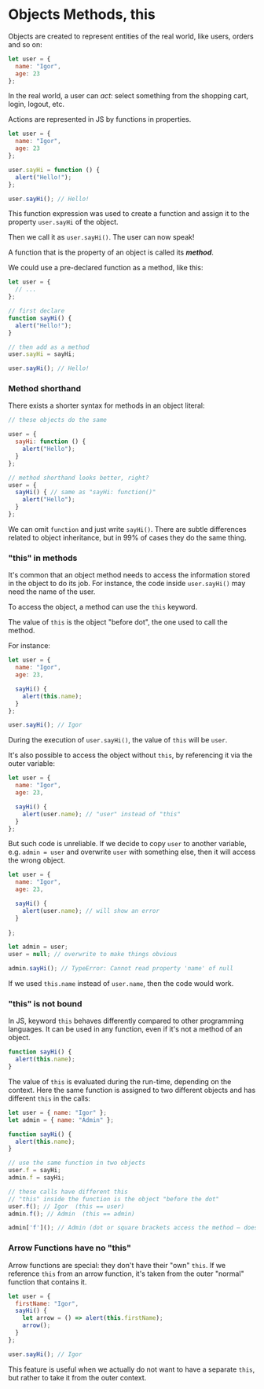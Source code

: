# Objects Methods, this

Objects are created to represent entities of the real world, like users, orders and so on:

```javascript
let user = {
  name: "Igor",
  age: 23
};
```

In the real world, a user can _act_: select something from the shopping cart, login, logout, etc.

Actions are represented in JS by functions in properties.

```javascript
let user = {
  name: "Igor",
  age: 23
};

user.sayHi = function () {
  alert("Hello!");
};

user.sayHi(); // Hello!
```

This function expression was used to create a function and assign it to the property `user.sayHi` of the object.

Then we call it as `user.sayHi()`. The user can now speak!

A function that is the property of an object is called its **_method_**.

We could use a pre-declared function as a method, like this:

```javascript
let user = {
  // ...
};

// first declare
function sayHi() {
  alert("Hello!");
}

// then add as a method
user.sayHi = sayHi;

user.sayHi(); // Hello!
```

### Method shorthand

There exists a shorter syntax for methods in an object literal:

```javascript
// these objects do the same

user = {
  sayHi: function () {
    alert("Hello");
  }
};

// method shorthand looks better, right?
user = {
  sayHi() { // same as "sayHi: function()"
    alert("Hello");
  }
};
```

We can omit `function` and just write `sayHi()`.
There are subtle differences related to object inheritance, but in 99% of cases they do the same thing.

### "this" in methods

It's common that an object method needs to access the information stored in the object to do its job.
For instance, the code inside `user.sayHi()` may need the name of the user.

To access the object, a method can use the `this` keyword.

The value of `this` is the object "before dot", the one used to call the method.

For instance:

```javascript
let user = {
  name: "Igor",
  age: 23,

  sayHi() {
    alert(this.name);
  }
};

user.sayHi(); // Igor
```
During the execution of `user.sayHi()`, the value of `this` will be `user`.

It's also possible to access the object without `this`, by referencing it via the outer variable:

```javascript
let user = {
  name: "Igor",
  age: 23,

  sayHi() {
    alert(user.name); // "user" instead of "this"
  }
};
```

But such code is unreliable. If we decide to copy `user` to another variable, e.g. `admin = user` and overwrite `user` with something else, then it will access the wrong object.

```javascript
let user = {
  name: "Igor",
  age: 23,

  sayHi() {
    alert(user.name); // will show an error
  }
  
};

let admin = user;
user = null; // overwrite to make things obvious

admin.sayHi(); // TypeError: Cannot read property 'name' of null
```
If we used `this.name` instead of `user.name`, then the code would work.

### "this" is not bound

In JS, keyword `this` behaves differently compared to other programming languages. It can be used in any function, even if it's not a method of an object.

```javascript
function sayHi() {
  alert(this.name);
}
```

The value of `this` is evaluated during the run-time, depending on the context.
Here the same function is assigned to two different objects and has different `this` in the calls:

```javascript
let user = { name: "Igor" };
let admin = { name: "Admin" };

function sayHi() {
  alert(this.name);
}

// use the same function in two objects
user.f = sayHi;
admin.f = sayHi;

// these calls have different this
// "this" inside the function is the object "before the dot"
user.f(); // Igor  (this == user)
admin.f(); // Admin  (this == admin)

admin['f'](); // Admin (dot or square brackets access the method – doesn't matter)
```
### Arrow Functions have no "this"

Arrow functions are special: they don't have their "own" `this`. If we reference `this` from an arrow function, it's taken from the outer "normal" function that contains it.

```javascript
let user = {
  firstName: "Igor",
  sayHi() {
    let arrow = () => alert(this.firstName);
    arrow();
  }
};

user.sayHi(); // Igor
```

This feature is useful when we actually do not want to have a separate `this`, but rather to take it from the outer context.
